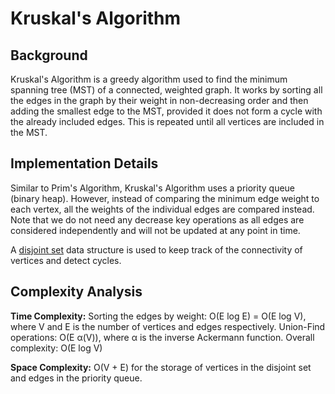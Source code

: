 # Kruskal's Algorithm

## Background
Kruskal's Algorithm is a greedy algorithm used to find the minimum spanning tree (MST) of a connected, weighted graph.
It works by sorting all the edges in the graph by their weight in non-decreasing order and then adding the smallest edge
to the MST, provided it does not form a cycle with the already included edges. This is repeated until all vertices are
included in the MST.

## Implementation Details
Similar to Prim's Algorithm, Kruskal's Algorithm uses a priority queue (binary heap). However, instead of comparing
the minimum edge weight to each vertex, all the weights of the individual edges are compared instead. Note that we do
not need any decrease key operations as all edges are considered independently and will not be updated at any point in
time.

A [disjoint set](/dataStructures/disjointSet/weightedUnion) data structure is used to keep track of the connectivity of
vertices and detect cycles.

## Complexity Analysis

**Time Complexity:**
Sorting the edges by weight: O(E log E) = O(E log V), where V and E is the number of vertices and edges respectively.
Union-Find operations: O(E α(V)), where α is the inverse Ackermann function.
Overall complexity: O(E log V)

**Space Complexity:**
O(V + E) for the storage of vertices in the disjoint set and edges in the priority queue.